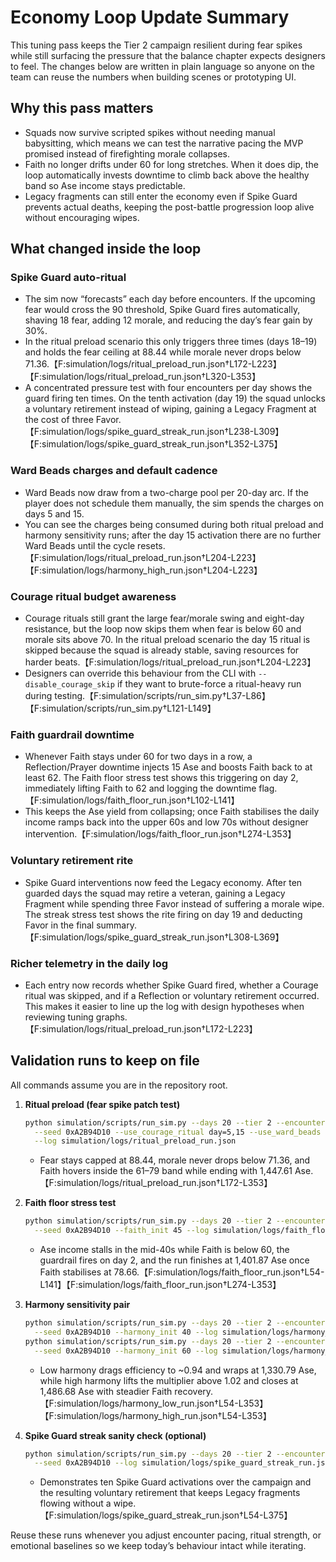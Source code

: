 # Economy Loop Update Summary

This tuning pass keeps the Tier 2 campaign resilient during fear spikes while still surfacing the
pressure that the balance chapter expects designers to feel. The changes below are written in plain
language so anyone on the team can reuse the numbers when building scenes or prototyping UI.

## Why this pass matters

- Squads now survive scripted spikes without needing manual babysitting, which means we can test
  the narrative pacing the MVP promised instead of firefighting morale collapses.
- Faith no longer drifts under 60 for long stretches. When it does dip, the loop automatically
  invests downtime to climb back above the healthy band so Ase income stays predictable.
- Legacy fragments can still enter the economy even if Spike Guard prevents actual deaths, keeping
  the post-battle progression loop alive without encouraging wipes.

## What changed inside the loop

### Spike Guard auto-ritual
- The sim now “forecasts” each day before encounters. If the upcoming fear would cross the 90
  threshold, Spike Guard fires automatically, shaving 18 fear, adding 12 morale, and reducing the
  day’s fear gain by 30%.
- In the ritual preload scenario this only triggers three times (days 18–19) and holds the fear
  ceiling at 88.44 while morale never drops below 71.36.【F:simulation/logs/ritual_preload_run.json†L172-L223】【F:simulation/logs/ritual_preload_run.json†L320-L353】
- A concentrated pressure test with four encounters per day shows the guard firing ten times. On
  the tenth activation (day 19) the squad unlocks a voluntary retirement instead of wiping, gaining
  a Legacy Fragment at the cost of three Favor.【F:simulation/logs/spike_guard_streak_run.json†L238-L309】【F:simulation/logs/spike_guard_streak_run.json†L352-L375】

### Ward Beads charges and default cadence
- Ward Beads now draw from a two-charge pool per 20-day arc. If the player does not schedule them
  manually, the sim spends the charges on days 5 and 15.
- You can see the charges being consumed during both ritual preload and harmony sensitivity runs;
  after the day 15 activation there are no further Ward Beads until the cycle resets.【F:simulation/logs/ritual_preload_run.json†L204-L223】【F:simulation/logs/harmony_high_run.json†L204-L223】

### Courage ritual budget awareness
- Courage rituals still grant the large fear/morale swing and eight-day resistance, but the loop now
  skips them when fear is below 60 and morale sits above 70. In the ritual preload scenario the day
  15 ritual is skipped because the squad is already stable, saving resources for harder beats.【F:simulation/logs/ritual_preload_run.json†L204-L223】
- Designers can override this behaviour from the CLI with `--disable_courage_skip` if they want to
  brute-force a ritual-heavy run during testing.【F:simulation/scripts/run_sim.py†L37-L86】【F:simulation/scripts/run_sim.py†L121-L149】

### Faith guardrail downtime
- Whenever Faith stays under 60 for two days in a row, a Reflection/Prayer downtime injects 15 Ase
  and boosts Faith back to at least 62. The Faith floor stress test shows this triggering on day 2,
  immediately lifting Faith to 62 and logging the downtime flag.【F:simulation/logs/faith_floor_run.json†L102-L141】
- This keeps the Ase yield from collapsing; once Faith stabilises the daily income ramps back into
  the upper 60s and low 70s without designer intervention.【F:simulation/logs/faith_floor_run.json†L274-L353】

### Voluntary retirement rite
- Spike Guard interventions now feed the Legacy economy. After ten guarded days the squad may
  retire a veteran, gaining a Legacy Fragment while spending three Favor instead of suffering a
  morale wipe. The streak stress test shows the rite firing on day 19 and deducting Favor in the
  final summary.【F:simulation/logs/spike_guard_streak_run.json†L308-L369】

### Richer telemetry in the daily log
- Each entry now records whether Spike Guard fired, whether a Courage ritual was skipped, and if a
  Reflection or voluntary retirement occurred. This makes it easier to line up the log with design
  hypotheses when reviewing tuning graphs.【F:simulation/logs/ritual_preload_run.json†L172-L223】

## Validation runs to keep on file
All commands assume you are in the repository root.

1. **Ritual preload (fear spike patch test)**
   ```bash
   python simulation/scripts/run_sim.py --days 20 --tier 2 --encounters 3 --fear 6 \
     --seed 0xA2B94D10 --use_courage_ritual day=5,15 --use_ward_beads day=5,15 \
     --log simulation/logs/ritual_preload_run.json
   ```
   - Fear stays capped at 88.44, morale never drops below 71.36, and Faith hovers inside the
    61–79 band while ending with 1,447.61 Ase.【F:simulation/logs/ritual_preload_run.json†L172-L353】

2. **Faith floor stress test**
   ```bash
   python simulation/scripts/run_sim.py --days 20 --tier 2 --encounters 3 --fear 6 \
     --seed 0xA2B94D10 --faith_init 45 --log simulation/logs/faith_floor_run.json
   ```
   - Ase income stalls in the mid-40s while Faith is below 60, the guardrail fires on day 2, and the
    run finishes at 1,401.87 Ase once Faith stabilises at 78.66.【F:simulation/logs/faith_floor_run.json†L54-L141】【F:simulation/logs/faith_floor_run.json†L274-L353】

3. **Harmony sensitivity pair**
   ```bash
   python simulation/scripts/run_sim.py --days 20 --tier 2 --encounters 3 --fear 6 \
     --seed 0xA2B94D10 --harmony_init 40 --log simulation/logs/harmony_low_run.json
   python simulation/scripts/run_sim.py --days 20 --tier 2 --encounters 3 --fear 6 \
     --seed 0xA2B94D10 --harmony_init 60 --log simulation/logs/harmony_high_run.json
   ```
   - Low harmony drags efficiency to ~0.94 and wraps at 1,330.79 Ase, while high harmony lifts the
    multiplier above 1.02 and closes at 1,486.68 Ase with steadier Faith recovery.【F:simulation/logs/harmony_low_run.json†L54-L353】【F:simulation/logs/harmony_high_run.json†L54-L353】

4. **Spike Guard streak sanity check (optional)**
   ```bash
   python simulation/scripts/run_sim.py --days 20 --tier 2 --encounters 4 --fear 10 \
     --seed 0xA2B94D10 --log simulation/logs/spike_guard_streak_run.json
   ```
   - Demonstrates ten Spike Guard activations over the campaign and the resulting voluntary
    retirement that keeps Legacy fragments flowing without a wipe.【F:simulation/logs/spike_guard_streak_run.json†L54-L375】

Reuse these runs whenever you adjust encounter pacing, ritual strength, or emotional baselines so
we keep today’s behaviour intact while iterating.
